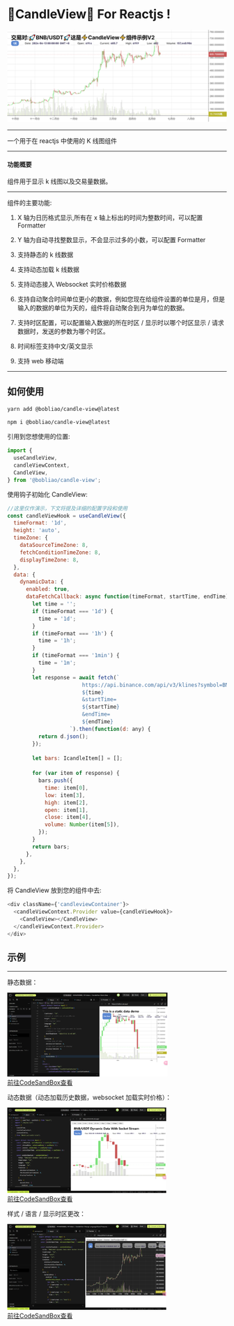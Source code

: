 # **🚀CandleView🚀 For Reactjs !**

![](exampleImage/README/2024-06-13-17-17-28-image.png)

---

一个用于在 reactjs 中使用的 K 线图组件

---

#### 功能概要

组件用于显示 k 线图以及交易量数据。

---

组件的主要功能:

1. X 轴为日历格式显示,所有在 x 轴上标出的时间为整数时间，可以配置 Formatter

2. Y 轴为自动寻找整数显示，不会显示过多的小数，可以配置 Formatter

3. 支持静态的 k 线数据

4. 支持动态加载 k 线数据

5. 支持动态接入 Websocket 实时价格数据

6. 支持自动聚合时间单位更小的数据，例如您现在给组件设置的单位是月，但是输入的数据的单位为天的，组件将自动聚合到月为单位的数据。

7. 支持时区配置，可以配置输入数据的所在时区 / 显示时以哪个时区显示 / 请求数据时，发送的参数为哪个时区。

8. 时间标签支持中文/英文显示

9. 支持 web 移动端

---

## 如何使用

```bash
yarn add @bobliao/candle-view@latest
```

```bash
npm i @bobliao/candle-view@latest
```

引用到您想使用的位置:

```javascript
import {
  useCandleView,
  candleViewContext,
  CandleView,
} from '@bobliao/candle-view';
```

使用钩子初始化 CandleView:

```javascript
//这里仅作演示，下文将提及详细的配置字段和使用
const candleViewHook = useCandleView({
  timeFormat: '1d',
  height: 'auto',
  timeZone: {
    dataSourceTimeZone: 8,
    fetchConditionTimeZone: 8,
    displayTimeZone: 8,
  },
  data: {
    dynamicData: {
      enabled: true,
      dataFetchCallback: async function(timeFormat, startTime, endTime) {
        let time = '';
        if (timeFormat === '1d') {
          time = '1d';
        }
        if (timeFormat === '1h') {
          time = '1h';
        }
        if (timeFormat === '1min') {
          time = '1m';
        }
        let response = await fetch(`
                        https://api.binance.com/api/v3/klines?symbol=BNBUSDT&interval=
                        ${time}
                        &startTime=
                        ${startTime}
                        &endTime=
                        ${endTime}
                    `).then(function(d: any) {
          return d.json();
        });

        let bars: IcandleItem[] = [];

        for (var item of response) {
          bars.push({
            time: item[0],
            low: item[3],
            high: item[2],
            open: item[1],
            close: item[4],
            volume: Number(item[5]),
          });
        }
        return bars;
      },
    },
  },
});
```

将 CandleView 放到您的组件中去:

```javascript
<div className={'candleviewContainer'}>
  <candleViewContext.Provider value={candleViewHook}>
    <CandleView></CandleView>
  </candleViewContext.Provider>
</div>
```

## 示例

---

静态数据：

<img src="exampleImage/README/2024-06-14-09-18-54-image.png" title="" alt="" width="368">

<div>
<a target="blank" href="https://codesandbox.io/p/sandbox/candleview-static-data-x2s9xd?file=%2Fsrc%2Findex.js&layout=%257B%2522sidebarPanel%2522%253A%2522EXPLORER%2522%252C%2522rootPanelGroup%2522%253A%257B%2522direction%2522%253A%2522horizontal%2522%252C%2522contentType%2522%253A%2522UNKNOWN%2522%252C%2522type%2522%253A%2522PANEL_GROUP%2522%252C%2522id%2522%253A%2522ROOT_LAYOUT%2522%252C%2522panels%2522%253A%255B%257B%2522type%2522%253A%2522PANEL_GROUP%2522%252C%2522contentType%2522%253A%2522UNKNOWN%2522%252C%2522direction%2522%253A%2522vertical%2522%252C%2522id%2522%253A%2522clxdyzvmx0006356klq4xkzsr%2522%252C%2522sizes%2522%253A%255Bnull%252Cnull%255D%252C%2522panels%2522%253A%255B%257B%2522type%2522%253A%2522PANEL_GROUP%2522%252C%2522contentType%2522%253A%2522EDITOR%2522%252C%2522direction%2522%253A%2522horizontal%2522%252C%2522id%2522%253A%2522EDITOR%2522%252C%2522panels%2522%253A%255B%257B%2522type%2522%253A%2522PANEL%2522%252C%2522contentType%2522%253A%2522EDITOR%2522%252C%2522id%2522%253A%2522clxdyzvmx0002356k1amvme3h%2522%257D%255D%257D%252C%257B%2522type%2522%253A%2522PANEL_GROUP%2522%252C%2522contentType%2522%253A%2522SHELLS%2522%252C%2522direction%2522%253A%2522horizontal%2522%252C%2522id%2522%253A%2522SHELLS%2522%252C%2522panels%2522%253A%255B%257B%2522type%2522%253A%2522PANEL%2522%252C%2522contentType%2522%253A%2522SHELLS%2522%252C%2522id%2522%253A%2522clxdyzvmx0003356k61yfun4c%2522%257D%255D%252C%2522sizes%2522%253A%255B100%255D%257D%255D%257D%252C%257B%2522type%2522%253A%2522PANEL_GROUP%2522%252C%2522contentType%2522%253A%2522DEVTOOLS%2522%252C%2522direction%2522%253A%2522vertical%2522%252C%2522id%2522%253A%2522DEVTOOLS%2522%252C%2522panels%2522%253A%255B%257B%2522type%2522%253A%2522PANEL%2522%252C%2522contentType%2522%253A%2522DEVTOOLS%2522%252C%2522id%2522%253A%2522clxdyzvmx0005356krw1hkkot%2522%257D%255D%252C%2522sizes%2522%253A%255B100%255D%257D%255D%252C%2522sizes%2522%253A%255B50%252C50%255D%257D%252C%2522tabbedPanels%2522%253A%257B%2522clxdyzvmx0002356k1amvme3h%2522%253A%257B%2522tabs%2522%253A%255B%257B%2522id%2522%253A%2522clxdyzvmx0001356kahkhij8o%2522%252C%2522mode%2522%253A%2522permanent%2522%252C%2522type%2522%253A%2522FILE%2522%252C%2522filepath%2522%253A%2522%252Fsrc%252Findex.js%2522%252C%2522state%2522%253A%2522IDLE%2522%257D%255D%252C%2522id%2522%253A%2522clxdyzvmx0002356k1amvme3h%2522%252C%2522activeTabId%2522%253A%2522clxdyzvmx0001356kahkhij8o%2522%257D%252C%2522clxdyzvmx0005356krw1hkkot%2522%253A%257B%2522tabs%2522%253A%255B%257B%2522id%2522%253A%2522clxdyzvmx0004356k8rpap7y9%2522%252C%2522mode%2522%253A%2522permanent%2522%252C%2522type%2522%253A%2522UNASSIGNED_PORT%2522%252C%2522port%2522%253A0%252C%2522path%2522%253A%2522%252F%2522%257D%255D%252C%2522id%2522%253A%2522clxdyzvmx0005356krw1hkkot%2522%252C%2522activeTabId%2522%253A%2522clxdyzvmx0004356k8rpap7y9%2522%257D%252C%2522clxdyzvmx0003356k61yfun4c%2522%253A%257B%2522tabs%2522%253A%255B%255D%252C%2522id%2522%253A%2522clxdyzvmx0003356k61yfun4c%2522%257D%257D%252C%2522showDevtools%2522%253Atrue%252C%2522showShells%2522%253Afalse%252C%2522showSidebar%2522%253Atrue%252C%2522sidebarPanelSize%2522%253A15%257D" >前往CodeSandBox查看</a>
</div>

动态数据（动态加载历史数据，websocket 加载实时价格）：

<img src="exampleImage/README/2024-06-14-11-00-47-image.png" title="" alt="" width="365">

<div>
<a target="blank" href="https://codesandbox.io/p/sandbox/candleview-dynamic-data-t5ckm6?layout=%257B%2522sidebarPanel%2522%253A%2522EXPLORER%2522%252C%2522rootPanelGroup%2522%253A%257B%2522direction%2522%253A%2522horizontal%2522%252C%2522contentType%2522%253A%2522UNKNOWN%2522%252C%2522type%2522%253A%2522PANEL_GROUP%2522%252C%2522id%2522%253A%2522ROOT_LAYOUT%2522%252C%2522panels%2522%253A%255B%257B%2522type%2522%253A%2522PANEL_GROUP%2522%252C%2522contentType%2522%253A%2522UNKNOWN%2522%252C%2522direction%2522%253A%2522vertical%2522%252C%2522id%2522%253A%2522clxe3aqgu0006356lmvp8mim7%2522%252C%2522sizes%2522%253A%255B100%252C0%255D%252C%2522panels%2522%253A%255B%257B%2522type%2522%253A%2522PANEL_GROUP%2522%252C%2522contentType%2522%253A%2522EDITOR%2522%252C%2522direction%2522%253A%2522horizontal%2522%252C%2522id%2522%253A%2522EDITOR%2522%252C%2522panels%2522%253A%255B%257B%2522type%2522%253A%2522PANEL%2522%252C%2522contentType%2522%253A%2522EDITOR%2522%252C%2522id%2522%253A%2522clxe3aqgt0002356l9b37wxdx%2522%257D%255D%257D%252C%257B%2522type%2522%253A%2522PANEL_GROUP%2522%252C%2522contentType%2522%253A%2522SHELLS%2522%252C%2522direction%2522%253A%2522horizontal%2522%252C%2522id%2522%253A%2522SHELLS%2522%252C%2522panels%2522%253A%255B%257B%2522type%2522%253A%2522PANEL%2522%252C%2522contentType%2522%253A%2522SHELLS%2522%252C%2522id%2522%253A%2522clxe3aqgt0003356lrllv4kmk%2522%257D%255D%252C%2522sizes%2522%253A%255B100%255D%257D%255D%257D%252C%257B%2522type%2522%253A%2522PANEL_GROUP%2522%252C%2522contentType%2522%253A%2522DEVTOOLS%2522%252C%2522direction%2522%253A%2522vertical%2522%252C%2522id%2522%253A%2522DEVTOOLS%2522%252C%2522panels%2522%253A%255B%257B%2522type%2522%253A%2522PANEL%2522%252C%2522contentType%2522%253A%2522DEVTOOLS%2522%252C%2522id%2522%253A%2522clxe3aqgt0005356lit6wbcwo%2522%257D%255D%252C%2522sizes%2522%253A%255B100%255D%257D%255D%252C%2522sizes%2522%253A%255B41.04580421338427%252C58.95419578661573%255D%257D%252C%2522tabbedPanels%2522%253A%257B%2522clxe3aqgt0002356l9b37wxdx%2522%253A%257B%2522tabs%2522%253A%255B%257B%2522id%2522%253A%2522clxe3aqgt0001356lnpxq8cn4%2522%252C%2522mode%2522%253A%2522permanent%2522%252C%2522type%2522%253A%2522FILE%2522%252C%2522filepath%2522%253A%2522%252Fsrc%252Findex.js%2522%257D%255D%252C%2522id%2522%253A%2522clxe3aqgt0002356l9b37wxdx%2522%252C%2522activeTabId%2522%253A%2522clxe3aqgt0001356lnpxq8cn4%2522%257D%252C%2522clxe3aqgt0005356lit6wbcwo%2522%253A%257B%2522tabs%2522%253A%255B%257B%2522id%2522%253A%2522clxe3aqgt0004356lnf702k5s%2522%252C%2522mode%2522%253A%2522permanent%2522%252C%2522type%2522%253A%2522UNASSIGNED_PORT%2522%252C%2522port%2522%253A0%252C%2522path%2522%253A%2522%252F%2522%257D%255D%252C%2522id%2522%253A%2522clxe3aqgt0005356lit6wbcwo%2522%252C%2522activeTabId%2522%253A%2522clxe3aqgt0004356lnf702k5s%2522%257D%252C%2522clxe3aqgt0003356lrllv4kmk%2522%253A%257B%2522tabs%2522%253A%255B%255D%252C%2522id%2522%253A%2522clxe3aqgt0003356lrllv4kmk%2522%257D%257D%252C%2522showDevtools%2522%253Atrue%252C%2522showShells%2522%253Afalse%252C%2522showSidebar%2522%253Atrue%252C%2522sidebarPanelSize%2522%253A15%257D" >前往CodeSandBox查看</a>
</div>

样式 / 语言 / 显示时区更改：

<img src="exampleImage/README/2024-06-14-16-28-11-image.png" title="" alt="" width="365">

<div>
<a target="blank" href="https://codesandbox.io/p/sandbox/candleview-change-language-style-timezone-dhlzr4?layout=%257B%2522sidebarPanel%2522%253A%2522EXPLORER%2522%252C%2522rootPanelGroup%2522%253A%257B%2522direction%2522%253A%2522horizontal%2522%252C%2522contentType%2522%253A%2522UNKNOWN%2522%252C%2522type%2522%253A%2522PANEL_GROUP%2522%252C%2522id%2522%253A%2522ROOT_LAYOUT%2522%252C%2522panels%2522%253A%255B%257B%2522type%2522%253A%2522PANEL_GROUP%2522%252C%2522contentType%2522%253A%2522UNKNOWN%2522%252C%2522direction%2522%253A%2522vertical%2522%252C%2522id%2522%253A%2522clxef4uj90006356l2c9wqdcw%2522%252C%2522sizes%2522%253A%255B100%252C0%255D%252C%2522panels%2522%253A%255B%257B%2522type%2522%253A%2522PANEL_GROUP%2522%252C%2522contentType%2522%253A%2522EDITOR%2522%252C%2522direction%2522%253A%2522horizontal%2522%252C%2522id%2522%253A%2522EDITOR%2522%252C%2522panels%2522%253A%255B%257B%2522type%2522%253A%2522PANEL%2522%252C%2522contentType%2522%253A%2522EDITOR%2522%252C%2522id%2522%253A%2522clxef4uj90002356l7dj6a54c%2522%257D%255D%257D%252C%257B%2522type%2522%253A%2522PANEL_GROUP%2522%252C%2522contentType%2522%253A%2522SHELLS%2522%252C%2522direction%2522%253A%2522horizontal%2522%252C%2522id%2522%253A%2522SHELLS%2522%252C%2522panels%2522%253A%255B%257B%2522type%2522%253A%2522PANEL%2522%252C%2522contentType%2522%253A%2522SHELLS%2522%252C%2522id%2522%253A%2522clxef4uj90003356lcbocrjlg%2522%257D%255D%252C%2522sizes%2522%253A%255B100%255D%257D%255D%257D%252C%257B%2522type%2522%253A%2522PANEL_GROUP%2522%252C%2522contentType%2522%253A%2522DEVTOOLS%2522%252C%2522direction%2522%253A%2522vertical%2522%252C%2522id%2522%253A%2522DEVTOOLS%2522%252C%2522panels%2522%253A%255B%257B%2522type%2522%253A%2522PANEL%2522%252C%2522contentType%2522%253A%2522DEVTOOLS%2522%252C%2522id%2522%253A%2522clxef4uj90005356lrm0x3pzv%2522%257D%255D%252C%2522sizes%2522%253A%255B100%255D%257D%255D%252C%2522sizes%2522%253A%255B45.30946754487405%252C54.69053245512595%255D%257D%252C%2522tabbedPanels%2522%253A%257B%2522clxef4uj90002356l7dj6a54c%2522%253A%257B%2522tabs%2522%253A%255B%257B%2522id%2522%253A%2522clxef4uj90001356li3413coe%2522%252C%2522mode%2522%253A%2522permanent%2522%252C%2522type%2522%253A%2522FILE%2522%252C%2522filepath%2522%253A%2522%252Fsrc%252Findex.js%2522%257D%255D%252C%2522id%2522%253A%2522clxef4uj90002356l7dj6a54c%2522%252C%2522activeTabId%2522%253A%2522clxef4uj90001356li3413coe%2522%257D%252C%2522clxef4uj90005356lrm0x3pzv%2522%253A%257B%2522tabs%2522%253A%255B%257B%2522id%2522%253A%2522clxef4uj90004356lvzltvamv%2522%252C%2522mode%2522%253A%2522permanent%2522%252C%2522type%2522%253A%2522UNASSIGNED_PORT%2522%252C%2522port%2522%253A0%252C%2522path%2522%253A%2522%252F%2522%257D%255D%252C%2522id%2522%253A%2522clxef4uj90005356lrm0x3pzv%2522%252C%2522activeTabId%2522%253A%2522clxef4uj90004356lvzltvamv%2522%257D%252C%2522clxef4uj90003356lcbocrjlg%2522%253A%257B%2522tabs%2522%253A%255B%255D%252C%2522id%2522%253A%2522clxef4uj90003356lcbocrjlg%2522%257D%257D%252C%2522showDevtools%2522%253Atrue%252C%2522showShells%2522%253Afalse%252C%2522showSidebar%2522%253Atrue%252C%2522sidebarPanelSize%2522%253A15%257D" >前往CodeSandBox查看</a>
</div>
